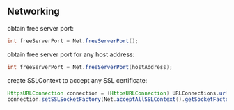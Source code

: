 ## Networking

obtain free server port:
   
```java
int freeServerPort = Net.freeServerPort();
```

obtain free server port for any host address:

```java
int freeServerPort = Net.freeServerPort(hostAddress);
```
                              
create SSLContext to accept any SSL certificate:

```java
HttpsURLConnection connection = (HttpsURLConnection) URLConnections.urlConnectionOf(httpsUrl);
connection.setSSLSocketFactory(Net.acceptAllSSLContext().getSocketFactory());
```